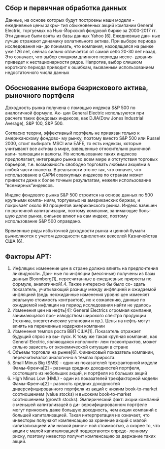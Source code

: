 

## Сбор и первичная обработка данных

Данные, на основе которых будут построены наши модели - ежедневные цены закры-
тия обыкновенных акций компании General Electric, торгуемых на Нью-Йоркской фондовой
бирже за 2000-2017 гг. Эти данные были взяты из базы данных Yahoo [6]. Ежедневные дан-
ные лучше отражают динамику волатильного актива. При выборе периода исследования на-
до понимать, что компания, находящаяся на рынке уже 126 лет, сейчас сильно отличается
от самой себя 20-30 лет назад. Это означает, что выбор слишком длинного периоды иссле-
дования приведет к нестационарности рядов. Напротив, выбор слишком короткого периода
приводит к ошибкам, вызванным использованием недостаточного числа данных

## Обоснование выбора безрискового актива, рыночного портфеля

Доходность рынка получена с помощью индекса S&P 500 по аналогичной формуле. Ак-
ции General Electric используются при расчете таких фондовых индексов, как DJIA(Dow
Jones Industrial Average), S&P 100, S&P 500.

Согласно теории, эффективный портфель не привязан только к американскому фондово-
му рынку, поэтому вместо S&P 500 или Russel 2000, стоит выбирать MSCI или EAFE, то есть
индексы, которые учитывают все активы в мире, взвешенные относительно рыночной капи-
тализации и валюты. Но использование таких индексов предполагает, интеграцию рынка во
всем мире и отстутствия торговых барьеров, т.е. возможность свободно торговать любыми
акциями в любой части планеты. В реальности это не так, что означет, что использование в
CAPM совокупных индексов по странам может привести даже к более точным результатам,
нежели использование ”всемирных”индексов.

Индекс фондового рынка S&P 500 строится на основе данных по 500 крупными компа-
ниям, торгуемых на американских биржах, и покрывает около 80 процентов американского
рынка. Индекс взвешен по рыночной капитализации, поэтому компании, занимающие боль-
шую долю рынка, сильнее влиют на сам индекс, поэтому использование S&P 500 оправдано.

Временные ряды избыточной доходности рынка и ценной бумаги вычисляются с учетом
доходности однолетних векселей Казначейства США [6].

## Факторы APT:
1. Инфляции: изменение цен в стране должно влиять на предпочтения ликвидности. Дан-
ные по инфляции (месячные) получены из базы данных Bloomberg[1], пересчитанные
в ежедневные приросты по формуле, аналогичной1.4. Также интересно бы было со-
здать показатель, учитывающий разницу между инфляцией и ожидаемой инфляцией
(ведь неожиданные изменения уровня цен изменяет реальную стоимость контрактов),
но к сожалению, данные по ожидаемой инфляции на период исследования найти не
удалось
2. Изменения цен на нефть[4]: General Electrics огромная компания, занимающаяся про-
изводством широкого спектра продукции (техника, энергетические установки и пр.).
Цены на нефть могут влиять на переменные издержки компании
3. Изменения темпов роста ВВП США[1]. Показатель отражает будущий спрос на вы-
пуск. К тому же такая крупная компания, как General Electric, являющаяся исполните-
лем госконтрактов, может сильно зависеть от экономической ситуации в стране
4. Объемы торговли на рынке[6]. Финансовый показатель компании, пересчитывался
аналогично в темпах прироста.
5. Small Minus Big (SMB) - один из показателей трехфакторной модели Фамы-Френча[2] - разница средних доходностей портфеля, состоящего из небольших акций, и портфеля
из больших акций
6. High Minus Low (HML) - один из показателей трехфакторной модели Фамы-Френча[2] - разность средних доходностей диверсифицированного портфеля из акций с низким
book-to-market соотношением (value stocks) и высоким book-to-market соотношением
(growth stocks). Эмпирический факт: акции компаний с меньшей капитализацей в ди-
версифицированном портфеле могут приносить даже большую доходность, чем акции
компаний с большей капитализацией. Такая интерпретация не означает, что инвесторы
получают компенсацию за хранение акций с малой капитализацией или низкой рыноч-
ной стоимостью, а скорее то, что акции с малой капитализацией подвергаются опреде-
ленному риску, поэтому инвестор получит компенсацию за держание таких акций.
